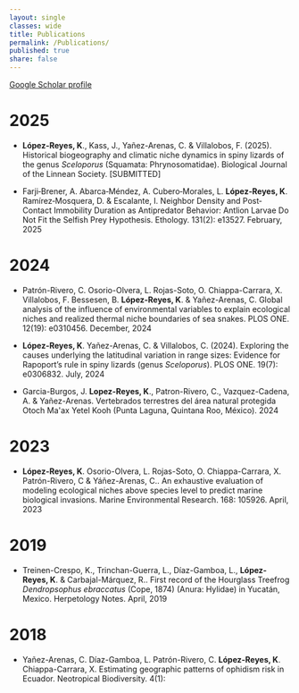 ```yaml
---
layout: single
classes: wide
title: Publications
permalink: /Publications/
published: true
share: false
---
```


[Google Scholar profile](https://scholar.google.com/citations?user=5S9qAwkAAAAJ&hl=es)

# 2025
+ **López-Reyes, K**., Kass, J., Yañez-Arenas, C. & Villalobos, F. (2025). Historical biogeography and climatic niche dynamics in spiny lizards of the genus *Sceloporus* (Squamata: Phrynosomatidae). Biological Journal of the Linnean Society. [SUBMITTED]

+ Farji‐Brener, A. Abarca‐Méndez, A. Cubero‐Morales, L. **López‐Reyes, K**. Ramírez‐Mosquera, D. & Escalante, I. Neighbor Density and Post‐Contact Immobility Duration as Antipredator Behavior: Antlion Larvae Do Not Fit the Selfish Prey Hypothesis. Ethology. 131(2): e13527. February, 2025
 
# 2024
+ Patrón-Rivero, C. Osorio-Olvera, L. Rojas-Soto, O. Chiappa-Carrara, X. Villalobos, F. Bessesen, B.  **López-Reyes, K**. & Yañez-Arenas, C. Global analysis of the influence of environmental variables to explain ecological niches and realized thermal niche boundaries of sea snakes. PLOS ONE. 12(19): e0310456. December, 2024

+ **López-Reyes, K**. Yañez-Arenas, C. & Villalobos, C. (2024). Exploring the causes underlying the latitudinal variation in range sizes: Evidence for Rapoport’s rule in spiny lizards (genus *Sceloporus*). PLOS ONE. 19(7): e0306832. July, 2024

+ Garcia-Burgos, J. **Lopez-Reyes, K**., Patron-Rivero, C., Vazquez-Cadena, A. & Yañez-Arenas. Vertebrados terrestres del área natural protegida Otoch Ma'ax Yetel Kooh (Punta Laguna, Quintana Roo, México). 2024

# 2023
+ **López-Reyes, K**. Osorio-Olvera, L. Rojas-Soto, O. Chiappa-Carrara, X. Patrón-Rivero, C & Yáñez-Arenas, C.. An exhaustive evaluation of modeling ecological niches above species level to predict marine biological invasions. Marine Environmental Research. 168: 105926. April, 2023

# 2019
+ Treinen-Crespo, K., Trinchan-Guerra, L., Díaz-Gamboa, L., **López-Reyes, K**. & Carbajal-Márquez, R.. First record of the Hourglass Treefrog *Dendropsophus ebraccatus* (Cope, 1874) (Anura: Hylidae) in Yucatán, Mexico. Herpetology Notes. April, 2019

# 2018
+ Yañez-Arenas, C. Díaz-Gamboa, L. Patrón-Rivero, C. **López-Reyes, K**. Chiappa-Carrara, X. Estimating geographic patterns of ophidism risk in Ecuador. Neotropical Biodiversity. 4(1): 
